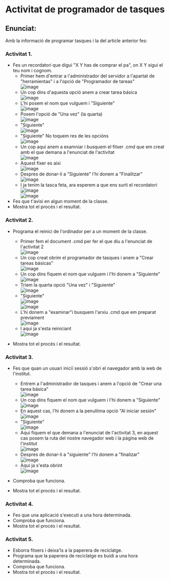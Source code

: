 # Activitat de programador de tasques

## Enunciat:

Amb la informació de programar tasques i la del article anterior fes:

### Activitat 1.

- Fes un recordatori que digui "X Y has de comprar el pa", on X Y sigui el teu nom i cognom. <br>
    - Primer hem d'entrar a  l'administrador del servidor a l'apartat de "herramientas" i a l'opció de "Programador de tareas"<br>
          ![image](https://github.com/user-attachments/assets/bf97310e-0832-48fa-a560-c45ee2940931)<br>
    - Un cop dins d'aquesta opció anem a crear tarea básica<br>
        ![image](https://github.com/user-attachments/assets/41dec55f-0d68-471c-8393-0b46592ebae2)<br>
    - L'hi posem el nom que vulguem i "Siguiente"<br>
        ![image](https://github.com/user-attachments/assets/8c3b64ec-da9c-4417-8efe-8e72a623800d)<br>
    - Posem l'opció de "Una vez" (la quarta)<br>
        ![image](https://github.com/user-attachments/assets/561dd87d-8185-41aa-822d-0f68092a5024)<br>
    - "Siguiente"<br>
        ![image](https://github.com/user-attachments/assets/dbd26416-15d4-45d4-8d5f-875662e996ce)<br>
    - "Siguiente" No toquem res de les opcións<br>
        ![image](https://github.com/user-attachments/assets/a0953724-7be4-4df2-8419-682fa8487982)<br>
    - Un cop aqui anem a examniar i busquem el fitxer .cmd que em creat amb el que demana a l'enunciat de l'activitat<br>
        ![image](https://github.com/user-attachments/assets/c62382fe-6b54-4285-b218-0402356c495f)<br>
    - Aquest fixer es aixi<br>
        ![image](https://github.com/user-attachments/assets/713e5096-26b0-4918-b6ca-8e7c02dca86d)<br>
    - Despres de donar-li a "Siguiente" l'hi donem a "Finalitzar"<br>
        ![image](https://github.com/user-attachments/assets/69c99b48-a5c2-4c50-9d5b-78a581105005)<br>
    - I ja tenim la tasca feta, ara esperem a que ens surti el recordatori<br>
        ![image](https://github.com/user-attachments/assets/d24173bc-fc26-43c0-802a-329d6198b596)<br>
        ![image](https://github.com/user-attachments/assets/fdb10a2d-9854-426a-a275-1a1125f23d53)<br>
- Fes que t'avisi en algun moment de la classe.
- Mostra tot el procés i el resultat.

### Activitat 2.

- Programa el reinici de l'ordinador per a un moment de la classe.<br>
    - Primer fem el document .cmd per fer el que diu a l'enunciat de l'activitat 2<br>
        ![image](https://github.com/user-attachments/assets/9b85608a-2baf-4b85-b8bb-939acf261ab6)<br>
    - Un cop creat obrim el programador de tasques i anem a "Crear tareas básicas"<br>
        ![image](https://github.com/user-attachments/assets/fa340ef1-5310-4e4e-9948-e1f4b8acc9e5)<br>
    - Un cop dins fiquem el nom que vulguem i l'hi donem a "Siguiente"<br>
        ![image](https://github.com/user-attachments/assets/46579f43-5c0c-4939-81df-8d4af530fb6d)<br>
    - Triem la quarta opció "Una vez" i "Siguiente"<br>
        ![image](https://github.com/user-attachments/assets/5a38fc77-ba5e-4168-bbfa-cab9a92bed0e)<br>
    - "Siguiente"<br>
        ![image](https://github.com/user-attachments/assets/1ca859ee-b434-4170-a388-5ded3ea79d11)<br>
        ![image](https://github.com/user-attachments/assets/baec2e60-48ac-4b54-8975-96028ff500b0)<br>
    - L'hi donem a "examinar"i busquem l'arxiu .cmd que em preparat previament<br>
        ![image](https://github.com/user-attachments/assets/c7cd70e9-48d5-400b-b18d-4efad2a4c761)<br>
    - I aqui ja s'esta reiniciant<br>
        ![image](https://github.com/user-attachments/assets/c13b08af-d90e-4e24-83b6-18aec0b3007b)<br>

- Mostra tot el procés i el resultat.

### Activitat 3.

- Fes que quan un usuari iniciï sessió s'obri el navegador amb la web de l'institut.<br>
    - Entrem a l'administrador de tasques i anem a l'opció de "Crear una tarea básica"<br>
        ![image](https://github.com/user-attachments/assets/fe92e762-7d6e-49de-b08b-eb70d1d06d6b)<br>
    - Un cop dins fiquem el nom que vulguem i l'hi donem a "Siguiente"<br>
        ![image](https://github.com/user-attachments/assets/ae1b8592-1b7a-4d47-af66-b0a34ff29790)<br>
    - En aquest cas, l'hi donem a la penulitma opció "Al iniciar sesión"<br>
        ![image](https://github.com/user-attachments/assets/6c301bde-2008-47b4-8528-32c6753b9b47)<br>
    - "Siguiente"<br>
        ![image](https://github.com/user-attachments/assets/6e0560e8-149f-46fd-a31b-5d4719e688ef)<br>
    - Aqui fiquem el que demana a l'enunciat de l'activitat 3, en aquest cas posem la ruta del nostre navegador web i la pàgina web de l'institut<br>
        ![image](https://github.com/user-attachments/assets/7111a42b-7f21-4869-90e3-6d28f0343d40)<br>
    - Despres de donar-li a "siguiente" l'hi donem a "finalizar"<br>
        ![image](https://github.com/user-attachments/assets/e92d3246-6ad3-476a-8fb6-ad53b2f83beb)<br>
    - Aqui ja s'esta obrint<br>
        ![image](https://github.com/user-attachments/assets/f72a6504-7ba0-43a0-982d-cfd61ff2a932)<br>







- Comproba que funciona.
- Mostra tot el procés i el resultat.

### Activitat 4.

- Fes que una aplicació s'executi a una hora determinada.
- Comproba que funciona.
- Mostra tot el procés i el resultat.

### Activitat 5.

- Esborra fitxers i deixa'ls a la paperera de reciclatge.
- Programa que la paperera de reciclatge es buidi a una hora determinada.
- Comproba que funciona.
- Mostra tot el procés i el resultat.
